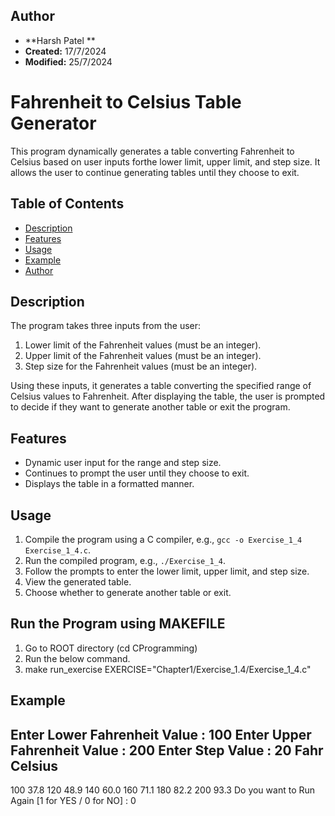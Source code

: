 
## Author
- **Harsh Patel **
- **Created:** 17/7/2024
- **Modified:** 25/7/2024

# Fahrenheit to Celsius Table Generator

This program dynamically generates a table converting Fahrenheit to Celsius based on user inputs forthe lower limit, upper limit, and step size. It allows the user to continue generating tables until they choose to exit.

## Table of Contents
- [Description](#description)
- [Features](#features)
- [Usage](#usage)
- [Example](#example)
- [Author](#author)

## Description
The program takes three inputs from the user:
1. Lower limit of the Fahrenheit values (must be an integer).
2. Upper limit of the Fahrenheit values (must be an integer).
3. Step size for the Fahrenheit values (must be an integer).

Using these inputs, it generates a table converting the specified range of Celsius values to Fahrenheit. After displaying the table, the user is prompted to decide if they want to generate another table or exit the program.

## Features
- Dynamic user input for the range and step size.
- Continues to prompt the user until they choose to exit.
- Displays the table in a formatted manner.

## Usage
1. Compile the program using a C compiler, e.g., `gcc -o Exercise_1_4 Exercise_1_4.c`.
2. Run the compiled program, e.g., `./Exercise_1_4`.
3. Follow the prompts to enter the lower limit, upper limit, and step size.
4. View the generated table.
5. Choose whether to generate another table or exit.

## Run the Program using MAKEFILE
1. Go to ROOT directory (cd CProgramming)
2. Run the below command.
3. make run_exercise EXERCISE="Chapter1/Exercise_1.4/Exercise_1_4.c"

## Example
Enter Lower Fahrenheit Value : 100
Enter Upper Fahrenheit Value : 200
Enter Step Value : 20
Fahr            Celsius
-----------------------
100               37.8
120               48.9
140               60.0
160               71.1
180               82.2
200               93.3
Do you want to Run Again [1 for YES / 0 for NO] : 0
